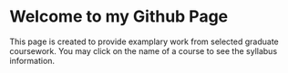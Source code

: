 # Welcome to my Github Page

This page is created to provide examplary work from selected graduate coursework. You may click on the name of a course to see the syllabus information.

